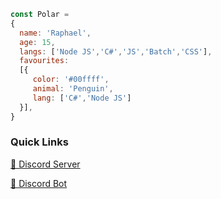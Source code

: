 ```js
const Polar = 
{
  name: 'Raphael',
  age: 15,
  langs: ['Node JS','C#','JS','Batch','CSS'],
  favourites:
  [{
     color: '#00ffff',
     animal: 'Penguin',
     lang: ['C#','Node JS']
  }],
}
```
### Quick Links

[🔗 Discord Server](https://dsc.gg/polar69)

[🔗 Discord Bot](https://dsc.gg/rumpy)
